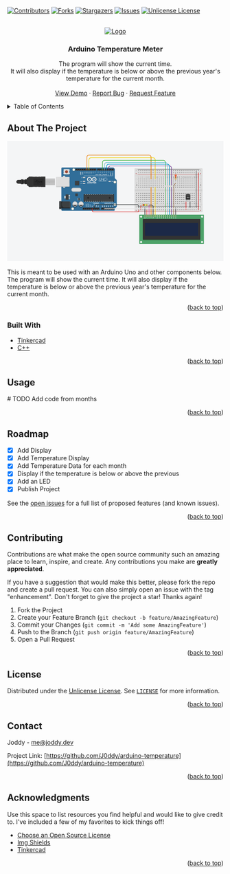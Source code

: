 <div id="top"></div>


<!-- PROJECT SHIELDS -->
[![Contributors][contributors-shield]][contributors-url]
[![Forks][forks-shield]][forks-url]
[![Stargazers][stars-shield]][stars-url]
[![Issues][issues-shield]][issues-url]
[![Unlicense License][license-shield]][license-url]



<!-- PROJECT LOGO -->
<br />
<div align="center">
  <a href="https://github.com/J0ddy/arduino-temperature">
    <img src="https://cdn.arduino.cc/header-footer/prod/assets/favicon-arduino/apple-touch-icon-76x76.png" alt="Logo" width="80" height="80">
  </a>

  <h3 align="center">Arduino Temperature Meter</h3>

  <p align="center">
    The program will show the current time.<br />It will also display if the temperature is below or above the previous year's temperature for the current month.
    <br />
    <br />
    <a href="https://www.tinkercad.com/things/haS46JMN3yd-temperature-meter">View Demo</a>
    ·
    <a href="https://github.com/J0ddy/arduino-temperature/issues">Report Bug</a>
    ·
    <a href="https://github.com/J0ddy/arduino-temperature/issues">Request Feature</a>
  </p>
</div>



<!-- TABLE OF CONTENTS -->
<details>
  <summary>Table of Contents</summary>
  <ol>
    <li>
      <a href="#about-the-project">About The Project</a>
      <ul>
        <li><a href="#built-with">Built With</a></li>
      </ul>
    </li>
    <li><a href="#usage">Usage</a></li>
    <li><a href="#roadmap">Roadmap</a></li>
    <li><a href="#contributing">Contributing</a></li>
    <li><a href="#license">License</a></li>
    <li><a href="#contact">Contact</a></li>
    <li><a href="#acknowledgments">Acknowledgments</a></li>
  </ol>
</details>



<!-- ABOUT THE PROJECT -->
## About The Project

[![Arduino Temperature Meter Screen Shot][product-screenshot]](https://www.tinkercad.com/things/haS46JMN3yd-temperature-meter)

This is meant to be used with an Arduino Uno and other components below. The program will show the current time. It will also display if the temperature is below or above the previous year's temperature for the current month.

<p align="right">(<a href="#top">back to top</a>)</p>



### Built With

* [Tinkercad](https://www.tinkercad.com/)
* [C++](https://isocpp.org/)
<p align="right">(<a href="#top">back to top</a>)</p>


<!-- USAGE EXAMPLES -->
## Usage

\# TODO Add code from months

<p align="right">(<a href="#top">back to top</a>)</p>



<!-- ROADMAP -->
## Roadmap

- [x] Add Display
- [x] Add Temperature Display
- [x] Add Temperature Data for each month
- [x] Display if the temperature is below or above the previous
- [x] Add an LED
- [x] Publish Project

See the [open issues](https://github.com/othneildrew/Best-README-Template/issues) for a full list of proposed features (and known issues).

<p align="right">(<a href="#top">back to top</a>)</p>



<!-- CONTRIBUTING -->
## Contributing

Contributions are what make the open source community such an amazing place to learn, inspire, and create. Any contributions you make are **greatly appreciated**.

If you have a suggestion that would make this better, please fork the repo and create a pull request. You can also simply open an issue with the tag "enhancement".
Don't forget to give the project a star! Thanks again!

1. Fork the Project
2. Create your Feature Branch (`git checkout -b feature/AmazingFeature`)
3. Commit your Changes (`git commit -m 'Add some AmazingFeature'`)
4. Push to the Branch (`git push origin feature/AmazingFeature`)
5. Open a Pull Request

<p align="right">(<a href="#top">back to top</a>)</p>



<!-- LICENSE -->
## License

Distributed under the [Unlicense License](https://choosealicense.com/licenses/unlicense/). See [`LICENSE`](https://github.com/J0ddy/arduino-temperature/blob/main/LICENSE) for more information.

<p align="right">(<a href="#top">back to top</a>)</p>



<!-- CONTACT -->
## Contact

Joddy - me@joddy.dev

Project Link: [https://github.com/J0ddy/arduino-temperature](https://github.com/J0ddy/arduino-temperature)

<p align="right">(<a href="#top">back to top</a>)</p>



<!-- ACKNOWLEDGMENTS -->
## Acknowledgments

Use this space to list resources you find helpful and would like to give credit to. I've included a few of my favorites to kick things off!

* [Choose an Open Source License](https://choosealicense.com)
* [Img Shields](https://shields.io)
* [Tinkercad](https://www.tinkercad.com/)

<p align="right">(<a href="#top">back to top</a>)</p>



<!-- MARKDOWN LINKS & IMAGES -->
[contributors-shield]: https://img.shields.io/github/contributors/J0ddy/arduino-temperature.svg?style=for-the-badge
[contributors-url]: https://github.com/J0ddy/arduino-temperature/graphs/contributors
[forks-shield]: https://img.shields.io/github/forks/J0ddy/arduino-temperature.svg?style=for-the-badge
[forks-url]: https://github.com/J0ddy/arduino-temperature/network/members
[stars-shield]: https://img.shields.io/github/stars/J0ddy/arduino-temperature.svg?style=for-the-badge
[stars-url]: https://github.com/J0ddy/arduino-temperature/stargazers
[issues-shield]: https://img.shields.io/github/issues/J0ddy/arduino-temperature.svg?style=for-the-badge
[issues-url]: https://github.com/J0ddy/arduino-temperature/issues
[license-shield]: https://img.shields.io/github/license/J0ddy/arduino-temperature.svg?style=for-the-badge
[license-url]: https://github.com/J0ddy/arduino-temperature/blob/master/LICENSE
[product-screenshot]: Project.png
